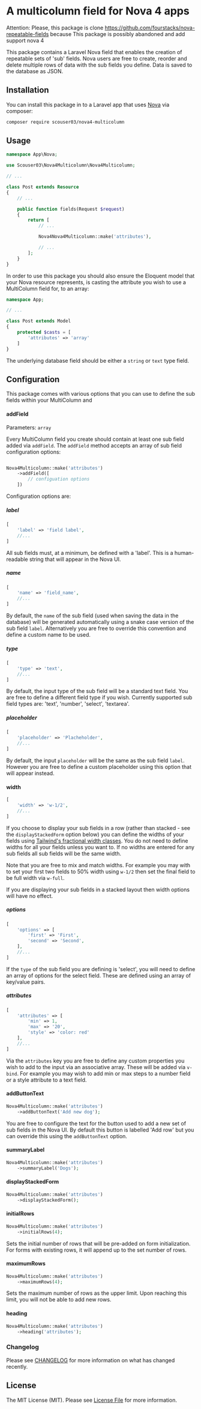 # A multicolumn field for Nova 4 apps

Attention: Please, this package is clone https://github.com/fourstacks/nova-repeatable-fields because This package is possibly abandoned and add support nova 4

This package contains a Laravel Nova field that enables the creation of repeatable sets of 'sub' fields. Nova users are free to create, reorder and delete multiple rows of data with the sub fields you define. Data is saved to the database as JSON.

## Installation

You can install this package in to a Laravel app that uses [Nova](https://nova.laravel.com) via composer:

```bash
composer require scouser03/nova4-multicolumn
```

## Usage

```php
namespace App\Nova;

use Scouser03\Nova4Multicolumn\Nova4Multicolumn;

// ...

class Post extends Resource
{
    // ...

    public function fields(Request $request)
    {
        return [
            // ...

            Nova4Nova4Multicolumn::make('attributes'),

            // ...
        ];
    }
}
```

In order to use this package you should also ensure the Eloquent model that your Nova resource represents, is casting the attribute you wish to use a MultiColumn field for, to an array:

```php
namespace App;

// ...

class Post extends Model
{
    protected $casts = [
        'attributes' => 'array'
    ]
}
```

The underlying database field should be either a `string` or `text` type field.

## Configuration

This package comes with various options that you can use to define the sub fields within your MultiColumn and

#### addField

Parameters: `array`

Every MultiColumn field you create should contain at least one sub field added via `addField`. The `addField` method accepts an array of sub field configuration options:

```php

Nova4Multicolumn::make('attributes')
    ->addField([
        // configuation options
    ])

```

Configuration options are:

##### label

```php
[
    'label' => 'field label',
    //...
]
```

All sub fields must, at a minimum, be defined with a 'label'. This is a human-readable string that will appear in the Nova UI.

##### name

```php
[
    'name' => 'field_name',
    //...
]
```

By default, the `name` of the sub field (used when saving the data in the database) will be generated automatically using a snake case version of the sub field `label`. Alternatively you are free to override this convention and define a custom name to be used.

##### type

```php
[
    'type' => 'text',
    //...
]
```

By default, the input type of the sub field will be a standard text field. You are free to define a different field type if you wish. Currently supported sub field types are: 'text', 'number', 'select', 'textarea'.

##### placeholder

```php
[
    'placeholder' => 'Placheholder',
    //...
]
```

By default, the input `placeholder` will be the same as the sub field `label`. However you are free to define a custom placeholder using this option that will appear instead.

#### width

```php
[
    'width' => 'w-1/2',
    //...
]
```

If you choose to display your sub fields in a row (rather than stacked - see the `displayStackedForm` option below) you can define the widths of your fields using [Tailwind's fractional width classes](https://tailwindcss.com/docs/width/#app). You do not need to define widths for all your fields unless you want to. If no widths are entered for any sub fields all sub fields will be the same width.

Note that you are free to mix and match widths. For example you may with to set your first two fields to 50% width using `w-1/2` then set the final field to be full width via `w-full`.

If you are displaying your sub fields in a stacked layout then width options will have no effect.

##### options

```php
[
    'options' => [
        'first' => 'First',
        'second' => 'Second',
    ],
    //...
]
```

If the `type` of the sub field you are defining is 'select', you will need to define an array of options for the select field. These are defined using an array of key/value pairs.

##### attributes

```php
[
    'attributes' => [
        'min' => 1,
        'max' => '20',
        'style' => 'color: red'
    ],
    //...
]
```

Via the `attributes` key you are free to define any custom properties you wish to add to the input via an associative array. These will be added via `v-bind`. For example you may wish to add min or max steps to a number field or a style attribute to a text field.

#### addButtonText

```php
Nova4Multicolumn::make('attributes')
    ->addButtonText('Add new dog');
```

You are free to configure the text for the button used to add a new set of sub fields in the Nova UI. By default this button is labelled 'Add row' but you can override this using the `addButtonText` option.

#### summaryLabel

```php
Nova4Multicolumn::make('attributes')
    ->summaryLabel('Dogs');
```

#### displayStackedForm

```php
Nova4Multicolumn::make('attributes')
    ->displayStackedForm();
```

#### initialRows

```php
Nova4Multicolumn::make('attributes')
    ->initialRows(4);
```

Sets the initial number of rows that will be pre-added on form initialization. For forms with existing rows, it will append up to the set number of rows.

#### maximumRows

```php
Nova4Multicolumn::make('attributes')
    ->maximumRows(4);
```

Sets the maximum number of rows as the upper limit. Upon reaching this limit, you will not be able to add new rows.

#### heading

```php
Nova4Multicolumn::make('attributes')
    ->heading('attributes');
```

### Changelog

Please see [CHANGELOG](CHANGELOG.md) for more information on what has changed recently.

## License

The MIT License (MIT). Please see [License File](LICENSE.md) for more information.
